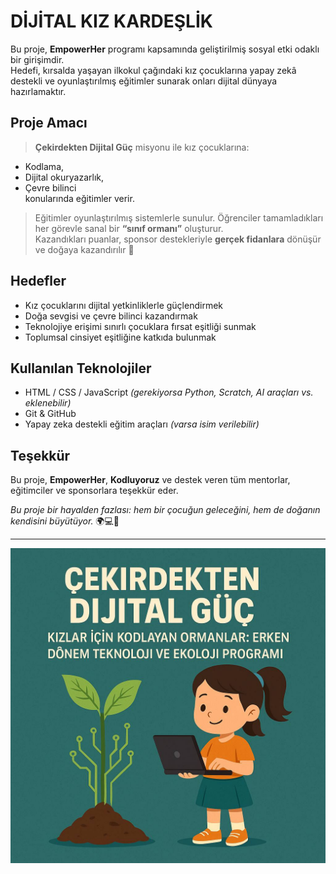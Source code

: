 # DİJİTAL KIZ KARDEŞLİK 
Bu proje, **EmpowerHer** programı kapsamında geliştirilmiş sosyal etki odaklı bir girişimdir.  
Hedefi, kırsalda yaşayan ilkokul çağındaki kız çocuklarına yapay zekâ destekli ve oyunlaştırılmış eğitimler sunarak onları dijital dünyaya hazırlamaktır.
 
## Proje Amacı
 
> **Çekirdekten Dijital Güç** misyonu ile kız çocuklarına:
- Kodlama,
- Dijital okuryazarlık,
- Çevre bilinci  
konularında eğitimler verir.
 
> Eğitimler oyunlaştırılmış sistemlerle sunulur. 
Öğrenciler tamamladıkları her görevle sanal bir **“sınıf ormanı”** oluşturur.  
Kazandıkları puanlar, sponsor destekleriyle **gerçek fidanlara** dönüşür ve doğaya kazandırılır 🌳

## Hedefler
- Kız çocuklarını dijital yetkinliklerle güçlendirmek
- Doğa sevgisi ve çevre bilinci kazandırmak
- Teknolojiye erişimi sınırlı çocuklara fırsat eşitliği sunmak
- Toplumsal cinsiyet eşitliğine katkıda bulunmak

## Kullanılan Teknolojiler
- HTML / CSS / JavaScript *(gerekiyorsa Python, Scratch, AI araçları vs. eklenebilir)*
- Git & GitHub
- Yapay zeka destekli eğitim araçları *(varsa isim verilebilir)*

## Teşekkür
Bu proje, **EmpowerHer**, **Kodluyoruz** ve destek veren tüm mentorlar, eğitimciler ve sponsorlara teşekkür eder.

*Bu proje bir hayalden fazlası: hem bir çocuğun geleceğini, hem de doğanın kendisini büyütüyor.* 🌍💻🌲

---

![](images/5987986655136565818.jpg)

